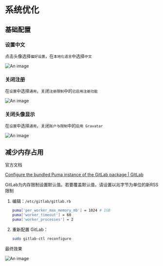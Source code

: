 # 系统优化

## 基础配置

### 设置中文

点击头像选择`偏好设置`，在`本地化语言`中选择`中文`

![An image](/img/dev/gitlab/02.png)

### 关闭注册

在`设置`中选择`通用`，关闭`注册限制`中的`已启用注册功能`

![An image](/img/dev/gitlab/03.png)

### 关闭头像显示

在`设置`中选择`通用`，关闭`账户与限制`中的`启用 Gravatar`

![An image](/img/dev/gitlab/04.png)

## 减少内存占用

官方文档

[Configure the bundled Puma instance of the GitLab package | GitLab](https://docs.gitlab.com/ee/administration/operations/puma.html)

GitLab为内存限制设置默认值。若要覆盖默认值，请设置以兆字节为单位的新RSS限制

1. 编辑：`/etc/gitlab/gitlab.rb`

   ```sh
   puma['per_worker_max_memory_mb'] = 1024 # 1GB
   puma['worker_timeout'] = 60
   puma['worker_processes'] = 2
   ```

2. 重新配置 GitLab：

   ```sh
   sudo gitlab-ctl reconfigure
   ```

最终效果

![An image](/img/dev/gitlab/05.png)
